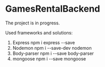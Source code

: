 # GamesRentalBackend

The project is in progress.

Used frameworks and solutions:
1. Express
npm i express --save
2. Nodemon
npm i --save-dev nodemon
3. Body-parser
npm i --save body-parser
4. mongoose
npm i --save mongoose
